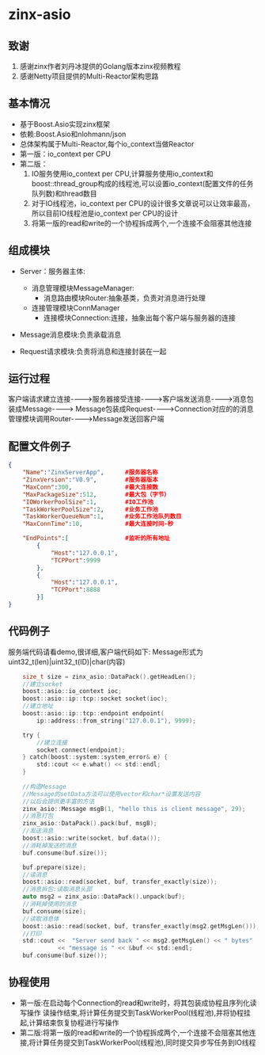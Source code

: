 # zinx-asio

## 致谢

1. 感谢zinx作者刘丹冰提供的Golang版本zinx视频教程
2. 感谢Netty项目提供的Multi-Reactor架构思路

## 基本情况
+ 基于Boost.Asio实现zinx框架
+ 依赖:Boost.Asio和nlohmann/json
+ 总体架构属于Multi-Reactor,每个io_context当做Reactor
+ 第一版：io_context per CPU
+ 第二版：
	1. IO服务使用io_context per CPU,计算服务使用io_context和boost::thread_group构成的线程池,可以设置io_context(配置文件的任务队列数)和thread数目 
    2. 对于IO线程池，io_context per CPU的设计很多文章说可以让效率最高，所以目前IO线程池是io_context per CPU的设计
	3. 将第一版的read和write的一个协程拆成两个,一个连接不会阻塞其他连接

## 组成模块                    
+ Server：服务器主体:
	+ 消息管理模块MessageManager:
		+ 消息路由模块Router:抽象基类，负责对消息进行处理
	+ 连接管理模块ConnManager
		+ 连接模块Connection:连接，抽象出每个客户端与服务器的连接

+ Message消息模块:负责承载消息
+ Request请求模块:负责将消息和连接封装在一起

## 运行过程
客户端请求建立连接---->服务器接受连接---->客户端发送消息---->消息包装成Message---->
Message包装成Request---->Connection对应的的消息管理模块调用Router---->Message发送回客户端

## 配置文件例子

```json
{
	"Name":"ZinxServerApp",      #服务器名称
	"ZinxVersion":"V0.9",        #服务器版本
	"MaxConn":300,               #最大连接数
	"MaxPackageSize":512,        #最大包（字节）
	"IOWorkerPoolSize":1,        #IO工作池
	"TaskWorkerPoolSize":2,      #业务工作池
	"TaskWorkerQueueNum":1,      #业务工作池队列数目
	"MaxConnTime":10,            #最大连接时间-秒

	"EndPoints":[                #监听的所有地址
		{
			"Host":"127.0.0.1",
			"TCPPort":9999
		},
		{
			"Host":"127.0.0.1",
			"TCPPort":8888
		}]
}
```

## 代码例子

服务端代码请看demo,很详细,客户端代码如下:
Message形式为uint32_t(len)|uint32_t(ID)|char(内容)

```c
    size_t size = zinx_asio::DataPack().getHeadLen();
	//建立socket
	boost::asio::io_context ioc;
	boost::asio::ip::tcp::socket socket(ioc);
	//建立地址
    boost::asio::ip::tcp::endpoint endpoint(
        ip::address::from_string("127.0.0.1"), 9999);

    try {
		//建立连接
        socket.connect(endpoint);
    } catch(boost::system::system_error& e) {
        std::cout << e.what() << std::endl;
    }
	
	//构造Message
	//Message的setData方法可以使用vector和char*设置发送内容
	//以后会提供更丰富的方法
	zinx_asio::Message msgB(1, "hello this is client message", 29);
	//消息打包
	zinx_asio::DataPack().pack(buf, msgB);
	//发送消息
	boost::asio::write(socket, buf.data());
	//消耗掉发送的消息
	buf.consume(buf.size());

    buf.prepare(size);
	//读消息
    boost::asio::read(socket, buf, transfer_exactly(size));
	//消息拆包:读取消息头部
    auto msg2 = zinx_asio::DataPack().unpack(buf);
	//消耗掉使用的消息
    buf.consume(size);
	//读取消息体
    boost::asio::read(socket, buf, transfer_exactly(msg2.getMsgLen()));
	//打印
    std::cout <<  "Server send back " << msg2.getMsgLen() << " bytes"
              << "message is " << &buf << std::endl;
    buf.consume(buf.size());
```


## 协程使用

+ 第一版:在启动每个Connection的read和write时，将其包装成协程且序列化读写操作
读操作结束,将计算任务提交到TaskWorkerPool(线程池),并将协程挂起,计算结束恢复协程进行写操作
+ 第二版:将第一版的read和write的一个协程拆成两个,一个连接不会阻塞其他连接,将计算任务提交到TaskWorkerPool(线程池),同时提交异步写任务到IO线程
